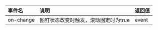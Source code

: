 |  事件名   |                 说明                 | 返回值 |
|:--------- |:------------------------------------ |:------ |
| on-change | 图钉状态改变时触发，滚动固定时为true | event       |
